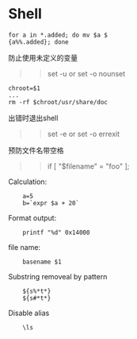 Shell
=====

```shell
for a in *.added; do mv $a $
{a%%.added}; done
```

防止使用未定义的变量
>> set -u
or 
>> set -o nounset

```shell
chroot=$1
...
rm -rf $chroot/usr/share/doc 
```

出错时退出shell
>> set -e
or 
>> set -o errexit

预防文件名带空格
>> if [ "$filename" = "foo" ]; 

Calculation:

```shell
    a=5
    b=`expr $a + 20`
```

Format output:

```shell
    printf "%d" 0x14000
```

file name:

```shell
    basename $1
```

Substring removeal by pattern 

```shell
    ${s%*t*}
    ${s#*t*}
```

Disable alias

```shell
    \ls
```
